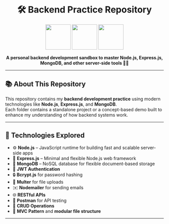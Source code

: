 <h1 align="center">
  🛠️ Backend Practice Repository
</h1>

<p align="center">
  <img src="https://cdn.jsdelivr.net/gh/devicons/devicon/icons/nodejs/nodejs-original.svg" width="80"/>
  <img src="https://cdn.jsdelivr.net/gh/devicons/devicon/icons/express/express-original.svg" width="80"/>
  <img src="https://cdn.jsdelivr.net/gh/devicons/devicon/icons/mongodb/mongodb-original.svg" width="80"/>
</p>

<p align="center"><b>
A personal backend development sandbox to master Node.js, Express.js, MongoDB, and other server-side tools 🚀🔧
</b></p>



---

## 📚 About This Repository

This repository contains my **backend development practice** using modern technologies like **Node.js**, **Express.js**, and **MongoDB**.  
Each folder contains a standalone project or a concept-based demo built to enhance my understanding of how backend systems work.

---

## 🔧 Technologies Explored

- ⚙️ **Node.js** – JavaScript runtime for building fast and scalable server-side apps  
- 🧱 **Express.js** – Minimal and flexible Node.js web framework  
- 🍃 **MongoDB** – NoSQL database for flexible document-based storage  
- 🔐 **JWT Authentication**  
- 🔒 **Bcrypt.js** for password hashing  
- 📂 **Multer** for file uploads  
- ✉️ **Nodemailer** for sending emails  
- 🌐 **RESTful APIs**  
- 🧪 **Postman** for API testing  
- 🔄 **CRUD Operations**  
- 📁 **MVC Pattern** and **modular file structure**

---


